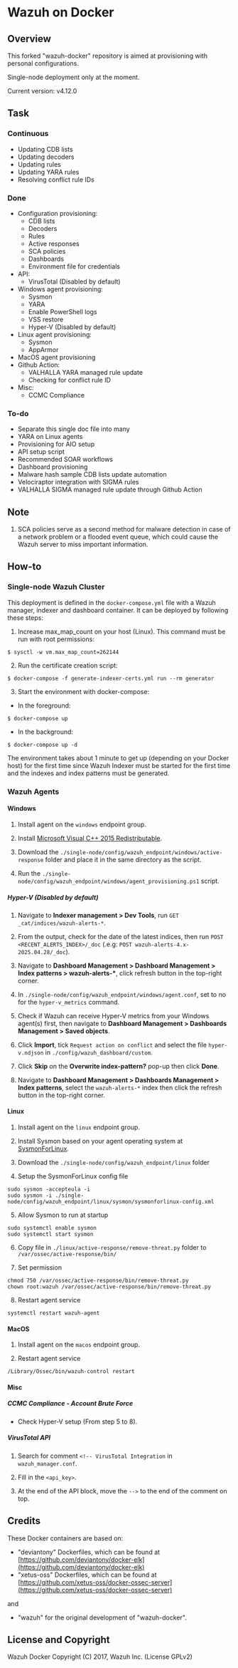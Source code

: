# Wazuh on Docker

## Overview

This forked "wazuh-docker" repository is aimed at provisioning with personal configurations.

Single-node deployment only at the moment.

Current version: v4.12.0

## Task

### Continuous

- Updating CDB lists
- Updating decoders
- Updating rules
- Updating YARA rules
- Resolving conflict rule IDs

### Done

- Configuration provisioning:
    - CDB lists
    - Decoders
    - Rules
    - Active responses
    - SCA policies
    - Dashboards
    - Environment file for credentials
- API:
    - VirusTotal (Disabled by default)
- Windows agent provisioning:
    - Sysmon
    - YARA
    - Enable PowerShell logs
    - VSS restore
    - Hyper-V (Disabled by default)
- Linux agent provisioning:
    - Sysmon
    - AppArmor
- MacOS agent provisioning
- Github Action:
    - VALHALLA YARA managed rule update
    - Checking for conflict rule ID
- Misc:
    - CCMC Compliance

### To-do

- Separate this single doc file into many
- YARA on Linux agents
- Provisioning for AIO setup
- API setup script
- Recommended SOAR workflows
- Dashboard provisioning
- Malware hash sample CDB lists update automation
- Velociraptor integration with SIGMA rules
- VALHALLA SIGMA managed rule update through Github Action

## Note

1. SCA policies serve as a second method for malware detection in case of a network problem or a flooded event queue, which could cause the Wazuh server to miss important information.

## How-to

### Single-node Wazuh Cluster

This deployment is defined in the `docker-compose.yml` file with a Wazuh manager, indexer and dashboard container. It can be deployed by following these steps: 

1. Increase max_map_count on your host (Linux). This command must be run with root permissions:
```
$ sysctl -w vm.max_map_count=262144
```
2) Run the certificate creation script:
```
$ docker-compose -f generate-indexer-certs.yml run --rm generator
```
3) Start the environment with docker-compose:

- In the foreground:
```
$ docker-compose up
```
- In the background:
```
$ docker-compose up -d
```

The environment takes about 1 minute to get up (depending on your Docker host) for the first time since Wazuh Indexer must be started for the first time and the indexes and index patterns must be generated.


### Wazuh Agents

#### Windows

1. Install agent on the `windows` endpoint group.

2. Install [Microsoft Visual C++ 2015 Redistributable](https://aka.ms/vs/17/release/vc_redist.x64.exe).

3. Download the `./single-node/config/wazuh_endpoint/windows/active-response` folder and place it in the same directory as the script.

4. Run the `./single-node/config/wazuh_endpoint/windows/agent_provisioning.ps1` script.

##### Hyper-V (Disabled by default)

1. Navigate to **Indexer management > Dev Tools**, run `GET _cat/indices/wazuh-alerts-*`.

2. From the output, check for the date of the latest indices, then run `POST <RECENT_ALERTS_INDEX>/_doc` (.e.g: `POST wazuh-alerts-4.x-2025.04.28/_doc`).

3. Navigate to **Dashboard Management > Dashboard Management > Index patterns > wazuh-alerts-\***, click refresh button in the top-right corner.

4. In `./single-node/config/wazuh_endpoint/windows/agent.conf`, set <disabled> to no for the `hyper-v_metrics` command.

5. Check if Wazuh can receive Hyper-V metrics from your Windows agent(s) first, then navigate to **Dashboard Management > Dashboards Management > Saved objects**.

6. Click **Import**, tick `Request action on conflict` and select the file `hyper-v.ndjson` in `./config/wazuh_dashboard/custom`.

7. Click **Skip** on the **Overwrite index-pattern?** pop-up then click **Done**.

8. Navigate to **Dashboard Management > Dashboards Management > Index patterns**, select the `wazuh-alerts-*` index then click the refresh button in the top-right corner.

#### Linux

1. Install agent on the `linux` endpoint group.

2. Install Sysmon based on your agent operating system at [SysmonForLinux](https://github.com/microsoft/SysmonForLinux/blob/main/INSTALL.md).

3. Download the `./single-node/config/wazuh_endpoint/linux` folder

4. Setup the SysmonForLinux config file

```
sudo sysmon -accepteula -i
sudo sysmon -i ./single-node/config/wazuh_endpoint/linux/sysmon/sysmonforlinux-config.xml
```

5. Allow Sysmon to run at startup

```
sudo systemctl enable sysmon
sudo systemctl start sysmon
```

6. Copy file in `./linux/active-response/remove-threat.py` folder to `/var/ossec/active-response/bin/`

7. Set permission

```
chmod 750 /var/ossec/active-response/bin/remove-threat.py
chown root:wazuh /var/ossec/active-response/bin/remove-threat.py 
```

8. Restart agent service

```
systemctl restart wazuh-agent
```

#### MacOS

1. Install agent on the `macos` endpoint group.

2. Restart agent service

```
/Library/Ossec/bin/wazuh-control restart
```

#### Misc

##### CCMC Compliance - Account Brute Force

- Check Hyper-V setup (From step 5 to 8).

##### VirusTotal API

1. Search for comment `<!-- VirusTotal Integration` in `wazuh_manager.conf`.

2. Fill in the `<api_key>`.

3. At the end of the API block, move the `-->` to the end of the comment on top.

## Credits

These Docker containers are based on:

* "deviantony" Dockerfiles, which can be found at [https://github.com/deviantony/docker-elk](https://github.com/deviantony/docker-elk)
* "xetus-oss" Dockerfiles, which can be found at [https://github.com/xetus-oss/docker-ossec-server](https://github.com/xetus-oss/docker-ossec-server)

and

* "wazuh" for the original development of "wazuh-docker".

## License and Copyright

Wazuh Docker Copyright (C) 2017, Wazuh Inc. (License GPLv2)
